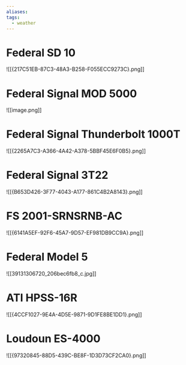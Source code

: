 ```yaml
---
aliases:
tags:
  - weather
---
```

# Federal SD 10
![[{217C51EB-87C3-48A3-B258-F055ECC9273C}.png]]


# Federal Signal MOD 5000
![[image.png]]


# Federal Signal Thunderbolt 1000T
![[{2265A7C3-A366-4A42-A378-5BBF45E6F0B5}.png]]

# Federal Signal 3T22
![[{B653D426-3F77-4043-A177-861C4B2A8143}.png]]


# FS 2001-SRNSRNB-AC
![[{6141A5EF-92F6-45A7-9D57-EF981DB9CC9A}.png]]

# Federal Model 5
![[39131306720_206bec6fb8_c.jpg]]

# ATI HPSS-16R
![[{4CCF1027-9E4A-4D5E-9871-9D1FE8BE1DD1}.png]]

# Loudoun ES-4000
![[{97320845-88D5-439C-BE8F-1D3D73CF2CA0}.png]]